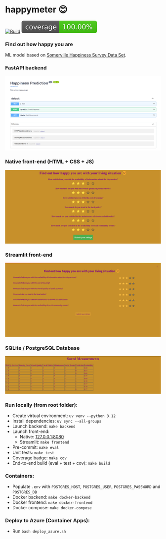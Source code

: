 # happymeter 😊

[![Build](https://github.com/mixklim/happymeter/actions/workflows/build.yml/badge.svg)](https://github.com/mixklim/happymeter/actions/workflows/build.yml)
[![Coverage Status](https://raw.githubusercontent.com/mixklim/happymeter/main/reports/coverage/coverage-badge.svg?dummy=8484744)](https://raw.githubusercontent.com/mixklim/happymeter/main/reports/coverage/index.html)

### Find out how happy you are

ML model based on [Somerville Happiness Survey Data Set](https://archive.ics.uci.edu/ml/datasets/Somerville+Happiness+Survey#).

### FastAPI backend

![](https://raw.githubusercontent.com/mixklim/happymeter/main/media/backend.png)

### Native front-end (HTML + CSS + JS)

![](https://raw.githubusercontent.com/mixklim/happymeter/main/media/frontend_1.png)

### Streamlit front-end

![](https://raw.githubusercontent.com/mixklim/happymeter/main/media/frontend_2.png)

### SQLite / PostgreSQL Database

![](https://raw.githubusercontent.com/mixklim/happymeter/main/media/database.png)

### Run locally (from root folder):

- Create virtual environment: `uv venv --python 3.12`
- Install dependencies: `uv sync --all-groups`
- Launch backend: `make backend`
- Launch front-end:
  - Native: [127.0.0.1:8080](http://127.0.0.1:8080/)
  - Streamlit: `make frontend`
- Pre-commit: `make eval`
- Unit tests: `make test`
- Coverage badge: `make cov`
- End-to-end build (eval + test + cov): `make build`

### Containers:

- Populate `.env` with `POSTGRES_HOST`, `POSTGRES_USER`, `POSTGRES_PASSWORD` and `POSTGRES_DB`
- Docker backend: `make docker-backend`
- Docker frontend: `make docker-frontend`
- Docker compose: `make docker-compose`

### Deploy to Azure (Container Apps):

- Run `bash deploy_azure.sh`
